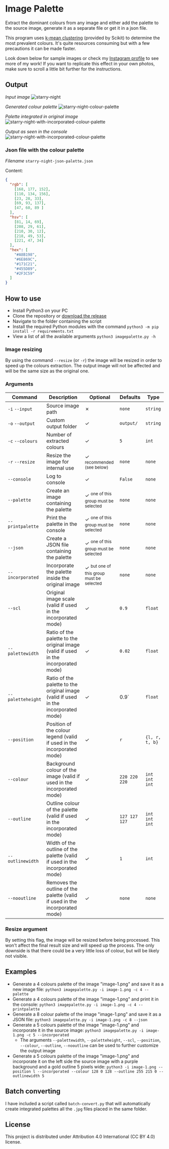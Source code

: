 # Image Palette

Extract the dominant colours from any image and either add the palette to the source image, generate it as a separate file or get it in a json file.

This program uses [k-mean clustering](https://en.wikipedia.org/wiki/K-means_clustering) (provided by Scikit) to determine the most prevalent colours. It's quite resources consuming but with a few precautions it can be made faster.

Look down below for sample images or check my [Instagram profile](https://www.instagram.com/lorossi97/) to see more of my work! If you want to replicate this effect in your own photos, make sure to scroll a little bit further for the instructions.

## Output

*Input image*
![starry-night](https://github.com/lorossi/image-palette/blob/master/output/starry-night.jpg?raw=true)

*Generated colour palette*
![starry-night-colour-palette](https://github.com/lorossi/image-palette/blob/master/output/starry-night-palette.png?raw=true)

*Palette integrated in original image*
![starry-night-with-incorporated-colour-palette](https://github.com/lorossi/image-palette/blob/master/output/starry-night-incorporated-palette.png?raw=true)

*Output as seen in the console*
![starry-night-with-incorporated-colour-palette](https://github.com/lorossi/image-palette/blob/master/output/console.png?raw=true)

### Json file with the colour palette

*Filename* `starry-night-json-palette.json`

Content:

``` JSON
{
  "rgb": [
    [168, 177, 152],
    [110, 134, 156],
    [23, 28, 33],
    [69, 93, 137],
    [47, 60, 89 ]
  ],
  "hsv": [
    [81, 14, 69],
    [208, 29, 61],
    [210, 30, 12],
    [218, 49, 53],
    [221, 47, 34]
  ],
  "hex": [
    "#A8B198",
    "#6E869C",
    "#171C21",
    "#455D89",
    "#2F3C59"
  ]
}
```

## How to use

- Install Python3 on your PC
- Clone the repository or [download the release](https://github.com/lorossi/image-palette/releases/latest)
- Navigate to the folder containing the script
- Install the required Python modules with the command `python3 -m pip install -r requirements.txt`
- View a list of all the available arguments `python3 imagepalette.py -h`

### Image resizing

By using the command `--resize` (or `-r`) the image will be resized in order to speed up the colours extraction. The output image will not be affected and will be the same size as the original one.

### Arguments

| Command           | Description                                                                         | Optional                                            | Defaults      | Type           |
| ----------------- | ----------------------------------------------------------------------------------- | --------------------------------------------------- | ------------- | -------------- |
| `-i` `--input`    | Source image path                                                                   | ✗                                                   | `none`        | `string`       |
| `-o` `--output`   | Custom output folder                                                                | ✓                                                   | `output/`     | `string`       |
| `-c` `--colours`  | Number of extracted colours                                                         | ✓                                                   | `5`           | `int`          |
| `-r` `--resize`   | Resize the image for internal use                                                   | ✓ <sup>recommended (see below)</sup>                | `none`        | `none`         |
| `--console`       | Log to console                                                                      | ✓                                                   | `False`       | `none`         |
| `--palette`       | Create an image containing the palette                                              | ✓ <sup>one of this group must be selected</sup>     | `none`        | `none`         |
| `--printpalette`  | Print the palette in the console                                                    | ✓ <sup>one of this group must be selected</sup>     | `none`        | `none`         |
| `--json`          | Create a JSON file containing the palette                                           | ✓ <sup>one of this group must be selected</sup>     | `none`        | `none`         |
| `--incorporated`  | Incorporate the palette inside the original image                                   | ✓ <sup>but one of this group must be selected</sup> | `none`        | `none`         |
| `--scl`           | Original image scale (valid if used in the incorporated mode)                       | ✓                                                   | `0.9`         | `float`        |
| `--palettewidth`  | Ratio of the palette to the original image (valid if used in the incorporated mode) | ✓                                                   | `0.02`        | `float`        |
| `--paletteheight` | Ratio of the palette to the original image (valid if used in the incorporated mode) | ✓                                                   | 0.9`          | `float`        |
| `--position`      | Position of the colour legend (valid if used in the incorporated mode)              | ✓                                                   | `r`           | `{l, r, t, b}` |
| `--colour`        | Background colour of the image (valid if used in the incorporated mode)             | ✓                                                   | `220 220 220` | `int int int`  |
| `--outline`       | Outline colour of the palette (valid if used in the incorporated mode)              | ✓                                                   | `127 127 127` | `int int int`  |
| `--outlinewidth`  | Width of the outline of the palette (valid if used in the incorporated mode)        | ✓                                                   | `1`           | `int`          |
| `--nooutline`     | Removes the outline of the palette (valid if used in the incorporated mode)         | ✓                                                   | `none`        | `none`         |

### Resize argument

By setting this flag, the image will be resized before being processed. This won't affect the final result size and will speed up the process. The only downside is that there could be a very little loss of colour, but will be likely not visible.

## Examples

- Generate a 4 colours palette of the image "image-1.png" and save it as a new image file: `python3 imagepalette.py -i image-1.png -c 4 --palette`
- Generate a 4 colours palette of the image "image-1.png" and print it in the console: `python3 imagepalette.py -i image-1.png -c 4 --printpalette`
- Generate a 8 colour palette of the image "image-1.png" and save it as a JSON file: `python3 imagepalette.py -i image-1.png -c 8 --json`
- Generate a 5 colours palette of the image "image-1.png" and incorporate it in the source image: `python3 imagepalette.py -i image-1.png -c 5 --incorporated`
  - The arguments `--palettewidth`, `--paletteheight`, `--scl`, `--position`, `--colour`, `--outline`, `--nooutline` can be used to further customize the output image
- Generate a 5 colours palette of the image "image-1.png" and incorporate it on the left side the source image with a purple background and a gold outline 5 pixels wide: `python3 -i image-1.png --position l --incorporated --colour 128 0 128 --outline 255 215 0 --outlinewidth 5`

## Batch converting

I have included a script called `batch-convert.py` that will automatically create integrated palettes all the `.jpg` files placed in the same folder.

## License

This project is distributed under Attribution 4.0 International (CC BY 4.0) license.
